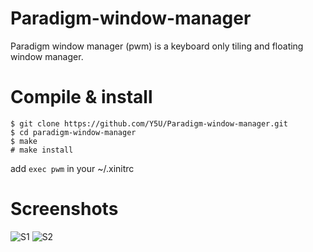 # Paradigm-window-manager
Paradigm window manager (pwm) is a keyboard only tiling and floating window manager.

# Compile & install
```
$ git clone https://github.com/Y5U/Paradigm-window-manager.git
$ cd paradigm-window-manager
$ make
# make install
```
add `exec pwm` in your ~/.xinitrc

# Screenshots
![S1](https://raw.githubusercontent.com/Y5U/Paradigm-window-manager/main/screenshots/S1.png)
![S2](https://raw.githubusercontent.com/Y5U/Paradigm-window-manager/main/screenshots/S2.png)
